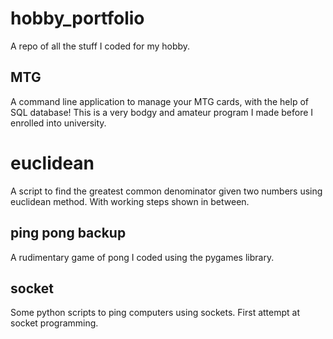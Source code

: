 # hobby_portfolio
A repo of all the stuff I coded for my hobby.

## MTG
A command line application to manage your MTG cards, with the help of SQL database! This is a very bodgy and amateur program I made before I enrolled into university.

# euclidean
A script to find the greatest common denominator given two numbers using euclidean method. With working steps shown in between.

## ping pong backup
A rudimentary game of pong I coded using the pygames library.

## socket
Some python scripts to ping computers using sockets. First attempt at socket programming.
